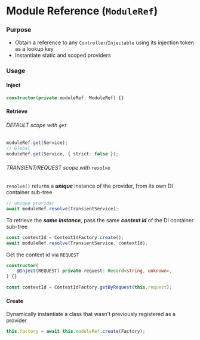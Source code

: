 # Module Reference (`ModuleRef`)

### Purpose

-   Obtain a reference to any `Controller`/`Injectable` using its injection token as a lookup key
-   Instantiate static and scoped providers

### Usage

#### Inject

```ts
constructor(private moduleRef: ModuleRef) {}
```

#### Retrieve

###### DEFAULT scope with `get`

```ts
moduleRef.get(Service);
// Global
moduleRef.get(Service, { strict: false });
```

###### TRANSIENT/REQUEST scope with `resolve`

`resolve()` returns a **_unique_** instance of the provider, from its own DI container sub-tree

```ts
// unique provider
await moduleRef.resolve(TransientService);
```

To retrieve the **_same instance_**, pass the same **_context id_** of the DI container sub-tree

```ts
const contextId = ContextIdFactory.create();
await moduleRef.resolve(TransientService, contextId),
```

Get the context id via `REQUEST`

```ts
constructor(
    @Inject(REQUEST) private request: Record<string, unknown>,
) {}

const contextId = ContextIdFactory.getByRequest(this.request);
```

#### Create

Dynamically instantiate a class that wasn't previously registered as a provider

```ts
this.factory = await this.moduleRef.create(Factory);
```
